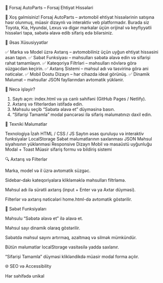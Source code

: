 🚗 Forsaj AutoParts – Forsaj Ehtiyat Hissələri

👋 Xoş gəlmisiniz!
Forsaj AutoParts – avtomobil ehtiyat hissələrinin satışına həsr olunmuş, müasir dizaynlı və interaktiv veb platformadır.
Burada siz Toyota, Kia, Hyundai, Lexus və digər markalar üçün orijinal və keyfiyyətli hissələri tapa, səbətə əlavə edib sifariş edə bilərsiniz.




🚀 Əsas Xüsusiyyətlər

✅ Marka və Model üzrə Axtarış – avtomobiliniz üçün uyğun ehtiyat hissəsini asan tapın.
✅ Səbət Funksiyası – məhsulları səbətə əlavə edin və sifarişi rahat tamamlayın.
✅ Kateqoriya Filtrləri – məhsulları növlərə görə süzgəcdən keçirin.
✅ Axtarış Sistemi – məhsul adı və təsvirinə görə ani nəticələr.
✅ Mobil Dostu Dizayn – hər cihazda ideal görünüş.
✅ Dinamik Məlumat – məhsullar JSON fayllarından avtomatik yüklənir.




🧭 Necə işləyir?

1. Saytı açın: index.html və ya canlı səhifəni (GitHub Pages / Netlify).
2. Axtarış və filterlərdən istifadə edin.
3. Məhsulu seçib “Səbətə əlavə et” düyməsinə basın.
4. “Sifarişi Tamamla” modal pəncərəsi ilə sifariş məlumatınızı daxil edin.




🧩 Texniki Məlumatlar

Texnologiya	           İzah
HTML / CSS / JS	      Saytın əsas quruluşu və interaktiv funksiyalar
LocalStorage	        Səbət məlumatlarının saxlanması
JSON	                Məhsul siyahısının yüklənməsi
Responsive Dizayn	    Mobil və masaüstü uyğunluğu
Modal + Toast	        Müasir sifariş formu və bildiriş sistemi



🔍 Axtarış və Filterlər

Marka, model və il üzrə avtomatik süzgəc.

Sidebar-dakı kateqoriyalara klikləməklə məhsulları filtrləmə.

Məhsul adı ilə sürətli axtarış (input + Enter və ya Axtar düyməsi).

Filterlər və axtarış nəticələri home.html-də avtomatik göstərilir.

🛒 Səbət Funksiyaları

Məhsulu “Səbətə əlavə et” ilə əlavə et.

Məhsul sayı dinamik olaraq göstərilir.

Səbətdə məhsul sayını artırmaq, azaltmaq və silmək mümkündür.

Bütün məlumatlar localStorage vasitəsilə yadda saxlanır.

“Sifarişi Tamamla” düyməsi klikləndikdə müasir modal forma açılır.



🌐 SEO və Accessibility

Hər səhifədə unikal <title> və <meta description>

OG (Open Graph) dəstəyi:
<meta property="og:title" content="Forsaj AutoParts – Avto Ehtiyat Hissələri">
<meta property="og:description" content="Toyota, Kia, Hyundai, Lexus və daha çox markalar üçün ehtiyat hissələri.">
<meta property="og:image" content="images/logo.png">


Accessibility üçün:

Hər şəkil üçün alt atributu
aria-label və role atributları
Fokus və klaviatura dəstəyi

🚀 Gələcək Planlar

🔄 Backend API inteqrasiyası (Node.js / Express)
💳 Online ödəniş sistemi (Stripe və s.)
📦 Məhsul idarə paneli (Admin)
🔔 Bildiriş sistemi (toast + notifikasiyalar)
🌍 Dil dəstəyi (AZ / EN / RU)

🧑‍💻 Müəllif və Əlaqə

Forsaj AutoParts
📍 Bakı, Azərbaycan
📞 +994 70 873 17 84
📧 info@autopart.az

📸 Instagram

🌐 GitHub Repository

📄 Lisenziya

Bu layihə MIT License altında yayımlanır.
İstədiyiniz kimi istifadə edə və inkişaf etdirə bilərsiniz. 💪

